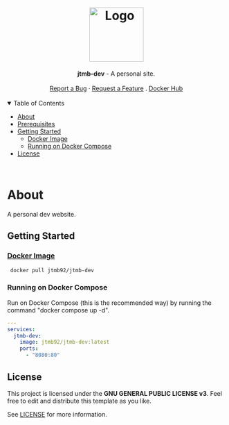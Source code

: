 <h1 align="center">
  <a href="https://github.com/jtmb">
    <img src="https://avatars.githubusercontent.com/u/86915618?v=4" alt="Logo" width="" height="125">
  </a>
</h1>

<div align="center">
  <b>jtmb-dev</b> - A personal site.
  <br />
  <br />
  <a href="https://github.com/jtmb/jtmb-dev/issues/new?assignees=&labels=bug&title=bug%3A+">Report a Bug</a>
  ·
  <a href="https://github.com/jtmb/jtmb-dev/issues/new?assignees=&labels=enhancement&template=02_FEATURE_REQUEST.md&title=feat%3A+">Request a Feature</a>
  .
  <a href="https://hub.docker.com/repository/docker/jtmb92/jtmb-dev/general">Docker Hub</a>
</div>
<br>
<details open="open">
<summary>Table of Contents</summary>

- [About](#about)
- [Prerequisites](#prerequisites)
- [Getting Started](#getting-started)
    - [Docker Image](#docker-image)
    - [Running on Docker Compose](#running-on-docker-compose)
- [License](#license)

</details>
<br>

### <h1>About </h1>

A personal dev website.


### <h2>Getting Started</h2>
### [Docker Image](https://hub.docker.com/r/jtmb92/jtmb-dev)
```docker
 docker pull jtmb92/jtmb-dev
```
### Running on Docker Compose  
Run on Docker Compose (this is the recommended way) by running the command "docker compose up -d".  
```yaml
---
services:
  jtmb-dev:
    image: jtmb92/jtmb-dev:latest
    ports:
      - "8080:80"
```
## License

This project is licensed under the **GNU GENERAL PUBLIC LICENSE v3**. Feel free to edit and distribute this template as you like.

See [LICENSE](LICENSE) for more information.